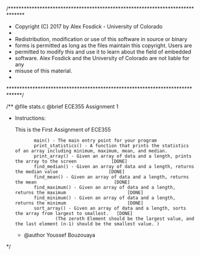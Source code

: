 /******************************************************************************
 * Copyright (C) 2017 by Alex Fosdick - University of Colorado
 *
 * Redistribution, modification or use of this software in source or binary
 * forms is permitted as long as the files maintain this copyright. Users are 
 * permitted to modify this and use it to learn about the field of embedded
 * software. Alex Fosdick and the University of Colorado are not liable for any
 * misuse of this material. 
 *
 *****************************************************************************/

/**
  @file stats.c 
  @brief ECE355 Assignment 1
   * Instructions:
 
        This is the First Assignment of ECE355

                main() - The main entry point for your program
                print_statistics() - A function that prints the statistics of an array including minimum, maximum, mean, and median.
                print_array() - Given an array of data and a length, prints the array to the screen             [DONE]
                find_median() - Given an array of data and a length, returns the median value                   [DONE]
                find_mean() - Given an array of data and a length, returns the mean                             [DONE]
                find_maximum() - Given an array of data and a length, returns the maximum                       [DONE]
                find_minimum() - Given an array of data and a length, returns the minimum                       [DONE]
                sort_array() - Given an array of data and a length, sorts the array from largest to smallest.   [DONE]
                        (The zeroth Element should be the largest value, and the last element (n-1) should be the smallest value. )
     * @author Youssef Bouzouaya
     
*/


